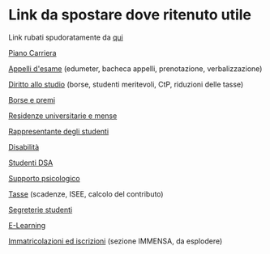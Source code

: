 # Link da spostare dove ritenuto utile

Link rubati spudoratamente da [qui](https://www.unito.it/servizi/lo-studio)

[Piano Carriera](https://www.unito.it/servizi/lo-studio/piano-carriera)

[Appelli d'esame](https://www.unito.it/servizi/lo-studio/appelli-desame) (edumeter, bacheca appelli, prenotazione, verbalizzazione)

[Diritto allo studio](https://www.unito.it/servizi/lo-studio/diritto-allo-studio) (borse, studenti meritevoli, CtP, riduzioni delle tasse)

[Borse e premi](https://www.unito.it/servizi/lo-studio/borse-e-premi-di-studio)

[Residenze universitarie e mense](https://www.unito.it/servizi/lo-studio/residenze-e-mense)

[Rappresentante degli studenti](https://www.unito.it/servizi/lo-studio/rappresentante-degli-studenti)

[Disabilità](https://www.unito.it/servizi/lo-studio/studenti-con-disabilita)

[Studenti DSA](https://www.unito.it/servizi/lo-studio/studenti-con-disturbi-specifici-di-apprendimento-dsa)

[Supporto psicologico](https://www.unito.it/servizi/lo-studio/supporto-psicologico)

[Tasse](https://www.unito.it/didattica/tasse) (scadenze, ISEE, calcolo del contributo)

[Segreterie studenti](https://www.unito.it/servizi/liscrizione/segreterie-studenti)

[E-Learning](https://www.unito.it/didattica/e-learning)

[Immatricolazioni ed iscrizioni](https://www.unito.it/didattica/immatricolazioni-e-iscrizioni) (sezione IMMENSA, da esplodere)
